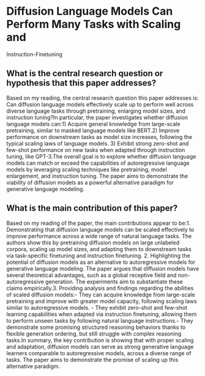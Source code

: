 # Diffusion Language Models Can Perform Many Tasks with Scaling and
  Instruction-Finetuning

## What is the central research question or hypothesis that this paper addresses?

Based on my reading, the central research question this paper addresses is: Can diffusion language models effectively scale up to perform well across diverse language tasks through pretraining, enlarging model sizes, and instruction tuning?In particular, the paper investigates whether diffusion language models can:1) Acquire general knowledge from large-scale pretraining, similar to masked language models like BERT.2) Improve performance on downstream tasks as model size increases, following the typical scaling laws of language models. 3) Exhibit strong zero-shot and few-shot performance on new tasks when adapted through instruction tuning, like GPT-3.The overall goal is to explore whether diffusion language models can match or exceed the capabilities of autoregressive language models by leveraging scaling techniques like pretraining, model enlargement, and instruction tuning. The paper aims to demonstrate the viability of diffusion models as a powerful alternative paradigm for generative language modeling.


## What is the main contribution of this paper?

Based on my reading of the paper, the main contributions appear to be:1. Demonstrating that diffusion language models can be scaled effectively to improve performance across a wide range of natural language tasks. The authors show this by pretraining diffusion models on large unlabeled corpora, scaling up model sizes, and adapting them to downstream tasks via task-specific finetuning and instruction finetuning. 2. Highlighting the potential of diffusion models as an alternative to autoregressive models for generative language modeling. The paper argues that diffusion models have several theoretical advantages, such as a global receptive field and non-autoregressive generation. The experiments aim to substantiate these claims empirically.3. Providing analysis and findings regarding the abilities of scaled diffusion models:- They can acquire knowledge from large-scale pretraining and improve with greater model capacity, following scaling laws similar to autoregressive models. - They exhibit zero-shot and few-shot learning capabilities when adapted via instruction finetuning, allowing them to perform unseen tasks by following natural language instructions.- They demonstrate some promising structured reasoning behaviors thanks to flexible generation ordering, but still struggle with complex reasoning tasks.In summary, the key contribution is showing that with proper scaling and adaptation, diffusion models can serve as strong generative language learners comparable to autoregressive models, across a diverse range of tasks. The paper aims to demonstrate the promise of scaling up this alternative paradigm.
